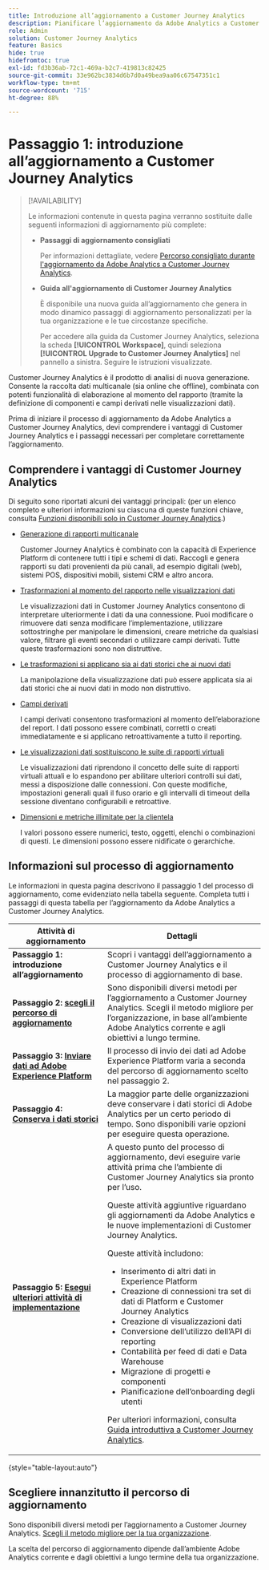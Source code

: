 ```yaml
---
title: Introduzione all’aggiornamento a Customer Journey Analytics
description: Pianificare l’aggiornamento da Adobe Analytics a Customer Journey Analytics
role: Admin
solution: Customer Journey Analytics
feature: Basics
hide: true
hidefromtoc: true
exl-id: fd3b36ab-72c1-469a-b2c7-419813c82425
source-git-commit: 33e962bc3834d6b7d0a49bea9aa06c67547351c1
workflow-type: tm+mt
source-wordcount: '715'
ht-degree: 88%

---
```


# Passaggio 1: introduzione all’aggiornamento a Customer Journey Analytics

>[!AVAILABILITY]
>
>Le informazioni contenute in questa pagina verranno sostituite dalle seguenti informazioni di aggiornamento più complete: <ul><li>**Passaggi di aggiornamento consigliati**<p>Per informazioni dettagliate, vedere [Percorso consigliato durante l&#39;aggiornamento da Adobe Analytics a Customer Journey Analytics](/help/getting-started/cja-upgrade/cja-upgrade-recommendations.md).</p></li><li>**Guida all&#39;aggiornamento di Customer Journey Analytics**<p>È disponibile una nuova guida all’aggiornamento che genera in modo dinamico passaggi di aggiornamento personalizzati per la tua organizzazione e le tue circostanze specifiche.</p><p>Per accedere alla guida da Customer Journey Analytics, seleziona la scheda **[!UICONTROL Workspace]**, quindi seleziona **[!UICONTROL Upgrade to Customer Journey Analytics]** nel pannello a sinistra. Seguire le istruzioni visualizzate.</p></li></ul>

Customer Journey Analytics è il prodotto di analisi di nuova generazione. Consente la raccolta dati multicanale (sia online che offline), combinata con potenti funzionalità di elaborazione al momento del rapporto (tramite la definizione di componenti e campi derivati nelle visualizzazioni dati).

Prima di iniziare il processo di aggiornamento da Adobe Analytics a Customer Journey Analytics, devi comprendere i vantaggi di Customer Journey Analytics e i passaggi necessari per completare correttamente l’aggiornamento.

## Comprendere i vantaggi di Customer Journey Analytics

Di seguito sono riportati alcuni dei vantaggi principali: (per un elenco completo e ulteriori informazioni su ciascuna di queste funzioni chiave, consulta [Funzioni disponibili solo in Customer Journey Analytics](/help/getting-started/aa-vs-cja/cja-aa.md#adobe-customer-journey-analytics-features-not-available-in-adobe-analytics).)

* [Generazione di rapporti multicanale](/help/getting-started/aa-to-cja-user.md#changes-to-data-architecture)

  Customer Journey Analytics è combinato con la capacità di Experience Platform di contenere tutti i tipi e schemi di dati. Raccogli e genera rapporti su dati provenienti da più canali, ad esempio digitali (web), sistemi POS, dispositivi mobili, sistemi CRM e altro ancora.

* [Trasformazioni al momento del rapporto nelle visualizzazioni dati](/help/getting-started/aa-vs-cja/vrs-dataview-sandbox-adc.md#customer-journey-analytics-data-views)

  Le visualizzazioni dati in Customer Journey Analytics consentono di interpretare ulteriormente i dati da una connessione. Puoi modificare o rimuovere dati senza modificare l’implementazione, utilizzare sottostringhe per manipolare le dimensioni, creare metriche da qualsiasi valore, filtrare gli eventi secondari o utilizzare campi derivati. Tutte queste trasformazioni sono non distruttive.

* [Le trasformazioni si applicano sia ai dati storici che ai nuovi dati](/help/getting-started/aa-vs-cja/vrs-dataview-sandbox-adc.md)

  La manipolazione della visualizzazione dati può essere applicata sia ai dati storici che ai nuovi dati in modo non distruttivo.

* [Campi derivati](/help/data-views/derived-fields/derived-fields.md)

  I campi derivati consentono trasformazioni al momento dell’elaborazione del report. I dati possono essere combinati, corretti o creati immediatamente e si applicano retroattivamente a tutto il reporting.

* [Le visualizzazioni dati sostituiscono le suite di rapporti virtuali](/help/getting-started/aa-to-cja-user.md#changes-to-the-concept-of-virtual-report-suites)

  Le visualizzazioni dati riprendono il concetto delle suite di rapporti virtuali attuali e lo espandono per abilitare ulteriori controlli sui dati, messi a disposizione dalle connessioni. Con queste modifiche, impostazioni generali quali il fuso orario e gli intervalli di timeout della sessione diventano configurabili e retroattive.

* [Dimensioni e metriche illimitate per la clientela](/help/getting-started/aa-to-cja-user.md#changes-to-the-concept-of-evars-and-props)

  I valori possono essere numerici, testo, oggetti, elenchi o combinazioni di questi. Le dimensioni possono essere nidificate o gerarchiche.

## Informazioni sul processo di aggiornamento

<!-- Include a graphic of the end-to-end process, as well as links to each step of the process -->
Le informazioni in questa pagina descrivono il passaggio 1 del processo di aggiornamento, come evidenziato nella tabella seguente. Completa tutti i passaggi di questa tabella per l’aggiornamento da Adobe Analytics a Customer Journey Analytics.

| Attività di aggiornamento | Dettagli |
|---------|----------|
| <span class="preview">**Passaggio 1: introduzione all’aggiornamento**</span> | <span class="preview">Scopri i vantaggi dell’aggiornamento a Customer Journey Analytics e il processo di aggiornamento di base.</span> |
| **Passaggio 2: [scegli il percorso di aggiornamento](/help/getting-started/cja-upgrade/cja-upgrade-path.md)** | Sono disponibili diversi metodi per l’aggiornamento a Customer Journey Analytics. Scegli il metodo migliore per l’organizzazione, in base all’ambiente Adobe Analytics corrente e agli obiettivi a lungo termine. |
| **Passaggio 3: [Inviare dati ad Adobe Experience Platform](/help/getting-started/cja-upgrade/cja-upgrade-send-to-platform.md)** | Il processo di invio dei dati ad Adobe Experience Platform varia a seconda del percorso di aggiornamento scelto nel passaggio 2. |
| **Passaggio 4: [Conserva i dati storici](/help/getting-started/cja-upgrade/cja-upgrade-historical-data.md)** | La maggior parte delle organizzazioni deve conservare i dati storici di Adobe Analytics per un certo periodo di tempo. Sono disponibili varie opzioni per eseguire questa operazione. |
| **Passaggio 5: [Esegui ulteriori attività di implementazione](/help/getting-started/cja-getting-started.md)** | A questo punto del processo di aggiornamento, devi eseguire varie attività prima che l’ambiente di Customer Journey Analytics sia pronto per l’uso.<p>Queste attività aggiuntive riguardano gli aggiornamenti da Adobe Analytics e le nuove implementazioni di Customer Journey Analytics.</p><p>Queste attività includono:</p><ul><li>Inserimento di altri dati in Experience Platform</li><li>Creazione di connessioni tra set di dati di Platform e Customer Journey Analytics</li><li>Creazione di visualizzazioni dati</li><li>Conversione dell’utilizzo dell’API di reporting</li><li>Contabilità per feed di dati e Data Warehouse</li><li>Migrazione di progetti e componenti</li><li>Pianificazione dell’onboarding degli utenti</li></ul> <p>Per ulteriori informazioni, consulta [Guida introduttiva a Customer Journey Analytics](/help/getting-started/cja-getting-started.md). |

{style="table-layout:auto"}

## Scegliere innanzitutto il percorso di aggiornamento

Sono disponibili diversi metodi per l’aggiornamento a Customer Journey Analytics. [Scegli il metodo migliore per la tua organizzazione](/help/getting-started/cja-upgrade/cja-upgrade-path.md).

La scelta del percorso di aggiornamento dipende dall’ambiente Adobe Analytics corrente e dagli obiettivi a lungo termine della tua organizzazione.
